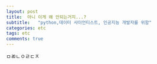 ```yaml
---
layout: post
title:  아니 이게 왜 안되는거지...?
subtitle:   "python,데이터 사이언티스트, 인공지능 개발자를 위함"
categories: etc
tags: etc
comments: true
---
```



ㅁㄻㄴㅇㄹㄷㅈ
